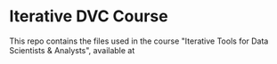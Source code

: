 # Iterative DVC Course

This repo contains the files used in the course "Iterative Tools for Data Scientists & Analysts", available at 
